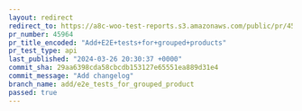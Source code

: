 ```yaml
---
layout: redirect
redirect_to: https://a8c-woo-test-reports.s3.amazonaws.com/public/pr/45964/api/index.html
pr_number: 45964
pr_title_encoded: "Add+E2E+tests+for+grouped+products"
pr_test_type: api
last_published: "2024-03-26 20:30:37 +0000"
commit_sha: 29aa6398cda58cbcdb153127e65551ea889d31e4
commit_message: "Add changelog"
branch_name: add/e2e_tests_for_grouped_product
passed: true
---
```

